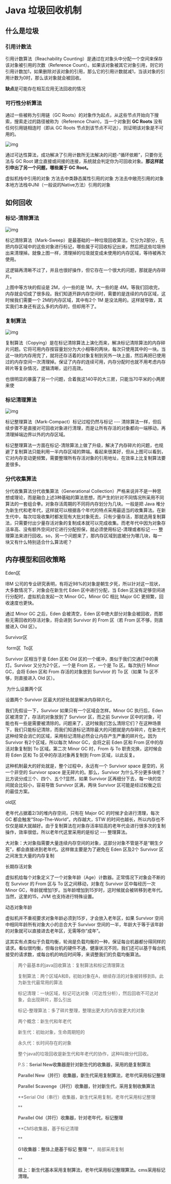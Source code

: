 # Java 垃圾回收机制



## 什么是垃圾

### 引用计数法

引用计数算法（Reachability Counting）是通过在对象头中分配一个空间来保存该对象被引用的次数（Reference Count）。如果该对象被其它对象引用，则它的引用计数加1，如果删除对该对象的引用，那么它的引用计数就减1，当该对象的引用计数为0时，那么该对象就会被回收。

**缺点**是可能存在相互应用无法回收的情况



### 可行性分析算法

通过一些被称为引用链（GC Roots）的对象作为起点，从这些节点开始向下搜索，搜索走过的路径被称为（Reference Chain)，当一个对象到 **GC Roots** 没有任何引用链相连时（即从 GC Roots 节点到该节点不可达），则证明该对象是不可用的。

![img](https://pics4.baidu.com/feed/b8014a90f603738d6b222134b3609c54f819ec38.jpeg?token=e9e645646afe2350ce1d9fda45a6b0d4&s=04B6E533A3CF414B007180DA0000D0B3)

通过可达性算法，成功解决了引用计数所无法解决的问题-“循环依赖”，只要你无法与 GC Root 建立直接或间接的连接，系统就会判定你为可回收对象。**那这样就引申出了另一个问题，哪些属于 GC Root。**



虚拟机栈中引用的对象
方法去中类静态属性引用的对象
方法去中敞亮引用的对象
本地方法栈中JNI（一般说的Native方法）引用的对象





## 如何回收

### 标记-清除算法

![img](https://pics6.baidu.com/feed/30adcbef76094b36ada267215cb650dc8c109d4d.jpeg?token=6434781154ff8bd985f63303100fd6bd&s=00326433853A55280A5922CE0200A033)

标记清除算法（Mark-Sweep）是最基础的一种垃圾回收算法，它分为2部分，先把内存区域中的这些对象进行标记，哪些属于可回收标记出来，然后把这些垃圾拎出来清理掉。就像上图一样，清理掉的垃圾就变成未使用的内存区域，等待被再次使用。

这逻辑再清晰不过了，并且也很好操作，但它存在一个很大的问题，那就是内存碎片。

上图中等方块的假设是 2M，小一些的是 1M，大一些的是 4M。等我们回收完，内存就会切成了很多段。我们知道开辟内存空间时，需要的是连续的内存区域，这时候我们需要一个 2M的内存区域，其中有2个 1M 是没法用的。这样就导致，其实我们本身还有这么多的内存的，但却用不了。



### 复制算法

![img](https://pics3.baidu.com/feed/b90e7bec54e736d15ed85ff7652a63c7d7626982.jpeg?token=00df9ee058677b7cd820cfb49fef5edb&s=B922553384B8FC291A7900CE0200E0B2)

复制算法（Copying）是在标记清除算法上演化而来，解决标记清除算法的内存碎片问题。它将可用内存按容量划分为大小相等的两块，每次只使用其中的一块。当这一块的内存用完了，就将还存活着的对象复制到另外一块上面，然后再把已使用过的内存空间一次清理掉。保证了内存的连续可用，内存分配时也就不用考虑内存碎片等复杂情况，逻辑清晰，运行高效。

也很明显的暴露了另一个问题，合着我这140平的大三房，只能当70平米的小两房来使





### 标记清理算法

![img](https://pics2.baidu.com/feed/79f0f736afc37931238e1738ebbf9b4042a911b8.jpeg?token=a77cc21f910fe3095531425ac604fb7d&s=04304433ACB8440914CCBDF30200A023)

标记整理算法（Mark-Compact）标记过程仍然与标记 --- 清除算法一样，但后续步骤不是直接对可回收对象进行清理，而是让所有存活的对象都向一端移动，再清理掉端边界以外的内存区域。

标记整理算法一方面在标记-清除算法上做了升级，解决了内存碎片的问题，也规避了复制算法只能利用一半内存区域的弊端。看起来很美好，但从上图可以看到，它对内存变动更频繁，需要整理所有存活对象的引用地址，在效率上比复制算法要差很多。





### 分代收集算法

分代收集算法分代收集算法（Generational Collection）严格来说并不是一种思想或理论，而是融合上述3种基础的算法思想，而产生的针对不同情况所采用不同算法的一套组合拳。对象存活周期的不同将内存划分为几块。一般是把 Java 堆分为新生代和老年代，这样就可以根据各个年代的特点采用最适当的收集算法。在新生代中，每次垃圾收集时都发现有大批对象死去，只有少量存活，那就选用复制算法，只需要付出少量存活对象的复制成本就可以完成收集。而老年代中因为对象存活率高、没有额外空间对它进行分配担保，就必须使用标记-清理或者标记 --- 整理算法来进行回收。so，另一个问题来了，那内存区域到底被分为哪几块，每一块又有什么特别适合什么算法呢？







## 内存模型和回收策略



Eden区

IBM 公司的专业研究表明，有将近98%的对象是朝生夕死，所以针对这一现状，大多数情况下，对象会在新生代 Eden 区中进行分配，当 Eden 区没有足够空间进行分配时，虚拟机会发起一次 Minor GC，Minor GC 相比 Major GC 更频繁，回收速度也更快。

通过 Minor GC 之后，Eden 会被清空，Eden 区中绝大部分对象会被回收，而那些无需回收的存活对象，将会进到 Survivor 的 From 区（若 From 区不够，则直接进入 Old 区）。





Survivor区

​	form区
​	To区

Survivor 区相当于是 Eden 区和 Old 区的一个缓冲，类似于我们交通灯中的黄灯。Survivor 又分为2个区，一个是 From 区，一个是 To 区。每次执行 Minor GC，会将 Eden 区和 From 存活的对象放到 Survivor 的 To 区（如果 To 区不够，则直接进入 Old 区）。

​	为什么设置两个区

设置两个 Survivor 区最大的好处就是解决内存碎片化。

我们先假设一下，Survivor 如果只有一个区域会怎样。Minor GC 执行后，Eden 区被清空了，存活的对象放到了 Survivor 区，而之前 Survivor 区中的对象，可能也有一些是需要被清除的。问题来了，这时候我们怎么清除它们？在这种场景下，我们只能标记清除，而我们知道标记清除最大的问题就是内存碎片，在新生代这种经常会消亡的区域，采用标记清除必然会让内存产生严重的碎片化。因为 Survivor 有2个区域，所以每次 Minor GC，会将之前 Eden 区和 From 区中的存活对象复制到 To 区域。第二次 Minor GC 时，From 与 To 职责兑换，这时候会将 Eden 区和 To 区中的存活对象再复制到 From 区域，以此反复。

这种机制最大的好处就是，整个过程中，永远有一个 Survivor space 是空的，另一个非空的 Survivor space 是无碎片的。那么，Survivor 为什么不分更多块呢？比方说分成三个、四个、五个?显然，如果 Survivor 区再细分下去，每一块的空间就会比较小，容易导致 Survivor 区满，两块 Survivor 区可能是经过权衡之后的最佳方案。



old区

老年代占据着2/3的堆内存空间，只有在 Major GC 的时候才会进行清理，每次 GC 都会触发“Stop-The-World”。内存越大，STW 的时间也越长，所以内存也不仅仅是越大就越好。由于复制算法在对象存活率较高的老年代会进行很多次的复制操作，效率很低，所以老年代这里采用的是标记 --- 整理算法。





大对象：大对象指需要大量连续内存空间的对象，这部分对象不管是不是“朝生夕死”，都会直接进到老年代。这样做主要是为了避免在 Eden 区及2个 Survivor 区之间发生大量的内存复制



长期存活对象

虚拟机给每个对象定义了一个对象年龄（Age）计数器。正常情况下对象会不断的在 Survivor 的 From 区与 To 区之间移动，对象在 Survivor 区中每经历一次 Minor GC，年龄就增加1岁。当年龄增加到15岁时，这时候就会被转移到老年代。当然，这里的15，JVM 也支持进行特殊设置。



动态对象年龄

虚拟机并不重视要求对象年龄必须到15岁，才会放入老年区，如果 Survivor 空间中相同年龄所有对象大小的总合大于 Survivor 空间的一半，年龄大于等于该年龄的对象就可以直接进去老年区，无需等你“成年”。

这其实有点类似于负载均衡，轮询是负载均衡的一种，保证每台机器都分得同样的请求。看似很均衡，但每台机的硬件不通，健康状况不同，我们还可以基于每台机接受的请求数，或每台机的响应时间等，来调整我们的负载均衡算法。



> 两个最基本的java回收算法：复制算法和标记清理算法
>
> 复制算法：两个区域A和B，初始对象在A，继续存活的对象被转移到B。此为新生代最常用的算法
>
> 标记清理：一块区域，标记可达对象（可达性分析），然后回收不可达对象，会出现碎片，那么引出
>
> 标记-整理算法：多了碎片整理，整理出更大的内存放更大的对象
>
> 两个概念：新生代和年老代
>
> 新生代：初始对象，生命周期短的
>
> 永久代：长时间存在的对象
>
> 整个java的垃圾回收是新生代和年老代的协作，这种叫做分代回收。
>
> P.S：**Serial New收集器是针对新生代的收集器，采用的是复制算法**
>
> **Parallel New（并行）收集器，新生代采用复制算法，老年代采用标记整理**
>
> **Parallel** **Scavenge（并行）收集器，针对新生代，采用复制收集算法**
>
> **Serial Old（串行）收集器，新生代采用复制，老年代采用标记整理
>
> **
>
> **Parallel** **Old（并行）收集器，针对老年代，标记整理**
>
> **CMS收集器，基于标记清理
>
> **
>
> **G1收集器：整体上是基于标记** **整理** **，局部采用复制
>
> **
>
> **综上：新生代基本采用复制算法，老年代采用标记整理算法。cms采用标记清理。**



